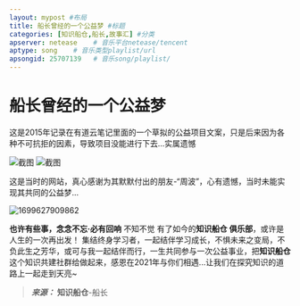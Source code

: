 ```yaml
---
layout: mypost #布局
title: 船长曾经的一个公益梦 #标题
categories: [知识船仓,船长,故事汇] #分类
apserver: netease    # 音乐平台netease/tencent
aptype: song    # 音乐类型playlist/url
apsongid: 25707139   # 音乐song/playlist/
---
```


# 船长曾经的一个公益梦

这是2015年记录在有道云笔记里面的一个草拟的公益项目文案，只是后来因为各种不可抗拒的因素，导致项目没能进行下去...实属遗憾

![截图](https://jsd.cdn.zzko.cn/gh/DoraemonBBX/IMG@master/blog/20231110-img_v2_642556af-460e-4a27-87e7-0fdfbd9902fg-3bed2daebdedd33c26897fabe71da3da.png)
![截图](https://jsd.cdn.zzko.cn/gh/DoraemonBBX/IMG@master/blog/dream.png)

这是当时的网站，真心感谢为其默默付出的朋友-“周波”，心有遗憾，当时未能实现其共同的公益梦...

![1699627909862](https://jsd.cdn.zzko.cn/gh/DoraemonBBX/IMG@master/blog/1699627909862.jpg)

**也许有些事，念念不忘·必有回响** 不知不觉 有了如今的**知识船仓 俱乐部**，或许是人生的一次再出发！
集结终身学习者，一起结伴学习成长，不惧未来之变局，不负此生之芳华，或可与我一起结伴而行，一生共同参与一次公益事业，把**知识船仓**这个知识共建社群给做起来，感恩在2021年与你们相遇...让我们在探究知识的道路上一起走到天亮~

> ***来源：*** **知识船仓**-船长